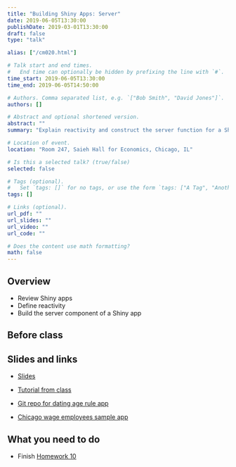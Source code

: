 ```yaml
---
title: "Building Shiny Apps: Server"
date: 2019-06-05T13:30:00
publishDate: 2019-03-01T13:30:00
draft: false
type: "talk"

alias: ["/cm020.html"]

# Talk start and end times.
#   End time can optionally be hidden by prefixing the line with `#`.
time_start: 2019-06-05T13:30:00
time_end: 2019-06-05T14:50:00

# Authors. Comma separated list, e.g. `["Bob Smith", "David Jones"]`.
authors: []

# Abstract and optional shortened version.
abstract: ""
summary: "Explain reactivity and construct the server function for a Shiyn application."

# Location of event.
location: "Room 247, Saieh Hall for Economics, Chicago, IL"

# Is this a selected talk? (true/false)
selected: false

# Tags (optional).
#   Set `tags: []` for no tags, or use the form `tags: ["A Tag", "Another Tag"]` for one or more tags.
tags: []

# Links (optional).
url_pdf: ""
url_slides: ""
url_video: ""
url_code: ""

# Does the content use math formatting?
math: false
---
```




## Overview

* Review Shiny apps
* Define reactivity
* Build the server component of a Shiny app

## Before class

## Slides and links

* [Slides](extras/cm020_slides.html)
* [Tutorial from class](shiny.html)

* [Git repo for dating age rule app](https://github.com/bensoltoff/age-rule)
* [Chicago wage employees sample app](https://bensoltoff.shinyapps.io/chicago-employees/)

## What you need to do

* Finish [Homework 10](hw10-shiny.html)
